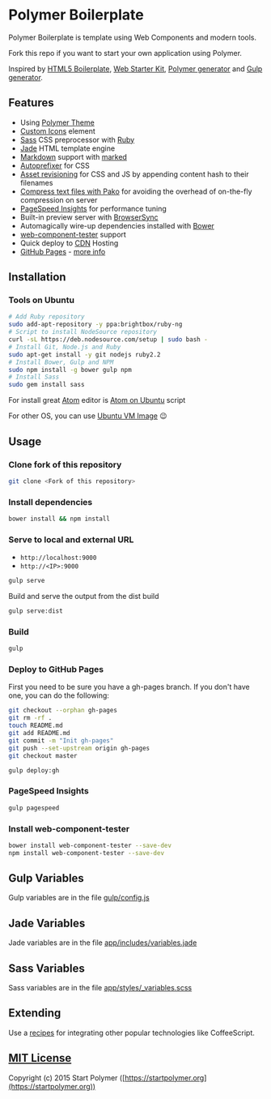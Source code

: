 # Polymer Boilerplate

Polymer Boilerplate is template using Web Components and modern tools.

Fork this repo if you want to start your own application using Polymer.

Inspired by [HTML5 Boilerplate](https://github.com/h5bp/html5-boilerplate),
[Web Starter Kit](https://github.com/google/web-starter-kit),
[Polymer generator](https://github.com/yeoman/generator-polymer) and
[Gulp generator](https://github.com/yeoman/generator-gulp-webapp).

## Features

- Using [Polymer Theme](https://github.com/StartPolymer/polymer-theme)
- [Custom Icons](https://github.com/StartPolymer/polymer-boilerplate/blob/master/app/elements/custom-icons/custom-icons.html) element
- [Sass](http://sass-lang.com) CSS preprocessor with [Ruby](https://www.ruby-lang.org)
- [Jade](http://jade-lang.com) HTML template engine
- [Markdown](https://help.github.com/articles/github-flavored-markdown/) support with [marked](https://github.com/chjj/marked)
- [Autoprefixer](https://github.com/postcss/autoprefixer) for CSS
- [Asset revisioning](https://github.com/smysnk/gulp-rev-all)
for CSS and JS by appending content hash to their filenames
- [Compress text files with Pako](https://github.com/jameswyse/gulp-pako)
for avoiding the overhead of on-the-fly compression on server
- [PageSpeed Insights](https://developers.google.com/speed/docs/insights/about) for performance tuning
- Built-in preview server with [BrowserSync](http://www.browsersync.io)
- Automagically wire-up dependencies installed with [Bower](http://bower.io)
- [web-component-tester](https://github.com/Polymer/web-component-tester) support
- Quick deploy to [CDN](http://en.wikipedia.org/wiki/Content_delivery_network) Hosting
 - [GitHub Pages](https://pages.github.com) - [more info](https://github.com/blog/1715-faster-more-awesome-github-pages)

## Installation

### Tools on Ubuntu

```sh
# Add Ruby repository
sudo add-apt-repository -y ppa:brightbox/ruby-ng
# Script to install NodeSource repository
curl -sL https://deb.nodesource.com/setup | sudo bash -
# Install Git, Node.js and Ruby
sudo apt-get install -y git nodejs ruby2.2
# Install Bower, Gulp and NPM
sudo npm install -g bower gulp npm
# Install Sass
sudo gem install sass
```

For install great [Atom](https://atom.io) editor is
[Atom on Ubuntu](https://gist.github.com/6d7386cb7011cc8f5d37) script

For other OS, you can use [Ubuntu VM Image](http://www.osboxes.org/ubuntu/) :wink:

## Usage

### Clone fork of this repository

```sh
git clone <Fork of this repository>
```

### Install dependencies

```sh
bower install && npm install
```

### Serve to local and external URL

- `http://localhost:9000`
- `http://<IP>:9000`

```sh
gulp serve
```

Build and serve the output from the dist build

```sh
gulp serve:dist
```

### Build

```sh
gulp
```

### Deploy to GitHub Pages

First you need to be sure you have a gh-pages branch. If you don't have one, you can do the following:

```sh
git checkout --orphan gh-pages
git rm -rf .
touch README.md
git add README.md
git commit -m "Init gh-pages"
git push --set-upstream origin gh-pages
git checkout master
```

```sh
gulp deploy:gh
```

### PageSpeed Insights

```sh
gulp pagespeed
```

### Install web-component-tester

```sh
bower install web-component-tester --save-dev
npm install web-component-tester --save-dev
```

## Gulp Variables

Gulp variables are in the file [gulp/config.js](https://github.com/StartPolymer/polymer-boilerplate/blob/master/gulp/config.js)

## Jade Variables

Jade variables are in the file [app/includes/variables.jade](https://github.com/StartPolymer/polymer-boilerplate/blob/master/app/includes/variables.jade)

## Sass Variables

Sass variables are in the file [app/styles/_variables.scss](https://github.com/StartPolymer/polymer-boilerplate/blob/master/app/styles/_variables.scss)

## Extending

Use a [recipes](https://github.com/yeoman/generator-gulp-webapp/blob/master/docs/recipes/README.md)
for integrating other popular technologies like CoffeeScript.

## [MIT License](https://github.com/StartPolymer/polymer-boilerplate/blob/master/LICENSE)

Copyright (c) 2015 Start Polymer ([https://startpolymer.org](https://startpolymer.org))
